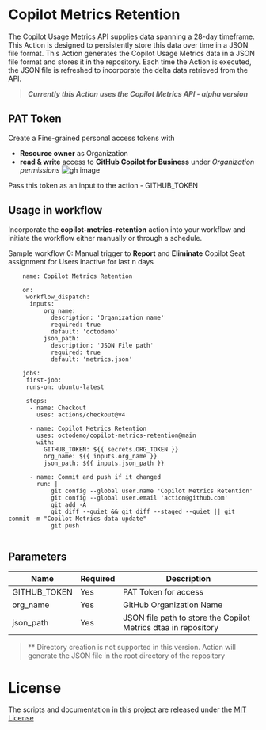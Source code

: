 # Copilot Metrics Retention
The Copilot Usage Metrics API supplies data spanning a 28-day timeframe. This Action is designed to persistently store this data over time in a JSON file format. This Action generates the Copilot Usage Metrics data in a JSON file format and stores it in the repository. Each time the Action is executed, the JSON file is refreshed to incorporate the delta data retrieved from the API.

> **_Currently this Action uses the Copilot Metrics API - alpha version_**


## PAT Token
Create a Fine-grained personal access tokens with 
       
  - **Resource owner** as Organization
  - **read & write** access to **GitHub Copilot for Business** under _Organization permissions_
        ![gh image](https://github.com/octodemo/copilot-metrics-retention/assets/10282550/a9f8750a-ee61-467a-b7d7-059fc16b9ab7)


Pass this token as an input to the action - GITHUB_TOKEN


## Usage in workflow

Incorporate the **copilot-metrics-retention** action into your workflow and initiate the workflow either manually or through a schedule. 

Sample workflow 0: Manual trigger to **Report** and **Eliminate** Copilot Seat assignment for Users inactive for last n days

```
    name: Copilot Metrics Retention

    on:
     workflow_dispatch:
      inputs:
          org_name: 
            description: 'Organization name'
            required: true
            default: 'octodemo'
          json_path:
            description: 'JSON File path'
            required: true
            default: 'metrics.json'
         
    jobs:
     first-job:
     runs-on: ubuntu-latest
    
     steps:
      - name: Checkout
        uses: actions/checkout@v4

      - name: Copilot Metrics Retention 
        uses: octodemo/copilot-metrics-retention@main
        with:        
          GITHUB_TOKEN: ${{ secrets.ORG_TOKEN }}
          org_name: ${{ inputs.org_name }} 
          json_path: ${{ inputs.json_path }} 
    
      - name: Commit and push if it changed
        run: |
            git config --global user.name 'Copilot Metrics Retention'
            git config --global user.email 'action@github.com'
            git add -A
            git diff --quiet && git diff --staged --quiet || git commit -m "Copilot Metrics data update"
            git push
     
```

## Parameters

| Name                           | Required  | Description                                                           |
|--------------------------------|------------|----------------------------------------------------------------------|
| GITHUB_TOKEN                 | Yes | PAT Token for access    |
| org_name                       | Yes | GitHub Organization Name                                      |
| json_path                       | Yes | JSON file path to store the Copilot Metrics dtaa in repository                          |

> ** Directory creation is not supported in this version. Action will generate the JSON file in the root directory of the repository



# License

The scripts and documentation in this project are released under the [MIT License](./LICENSE)

